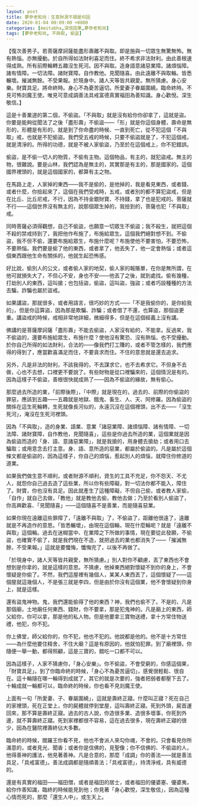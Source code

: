 ```yaml
---
layout: post
title: 夢參老和尚：生意財源不順是何因
date: 2020-01-04 00:09:00 +0800
categories: [Amitabha,深信因果,夢參老和尚]
tags: [夢參老和尚, 不與取, 偷盜]
---
```


【復次善男子。若菩薩摩訶薩能盡形壽離不與取。即是施與一切眾生無驚無怖。無有熱惱。亦無擾動。於自所得如法財利喜足而住。終不希求非法財利。由此善根速得成熟。所有前際輪轉五趣沒生死河。因不與取。造身語意諸惡業障。諸煩惱障。諸有情障。一切法障。諸財寶障。自作教他。見聞隨喜。由此遠離不與取輪。皆悉輾壞。摧滅無餘。不受果報。於現身中。諸人天等皆共親愛。無所猜慮。身心安樂。財寶具足。將命終時。身心不為憂苦逼切。所愛妻子眷屬圍繞。臨命終時。不見可怖剡魔王使。唯見可意成調善法具戒富德真實福田為善知識。身心歡悅。深生敬信。】

這是十善業道的第二個，不偷盜。「不與取」就是沒有給你你卻拿了，這就是盜。你要是能夠從聞法了之後「盡形壽」不偷盜——「形」就是你這個身體，壽命是無形的，形體是有形的，就是到了你命盡的時候、一直到死亡，從不犯這個「不與取」戒，也就是不犯偷盜。我們受五戒的時候，只要不偷盜就是了，不犯這個戒，就是清淨的。所得的功德，就是不被人家偷盜，乃至於在這個戒上，你不犯錯誤。

偷盜，是不偷一切人的物質，不偷有主物。這個物品，有主的，就犯盜戒。無主的物，很難說。要是山林，我們認為是無主的，其實那是有主的，那是國家的。這個國界裡頭的，就是這個國家的，都算有主之物。

在馬路上走，人家掉的東西——我不是偷的，是他掉的，我是看見東西，或者錢、或者什麼，你撿起來了，這個在我們受戒時，五戒，或者別的都不算犯盜戒，但是在比丘、比丘尼戒，不行，因為不持金銀財寶、不持錢，拿了也是犯戒的。菩薩就不行——這個世界沒有無主的，說那個眾生掉的，我撿到的，菩薩也犯「不與取」戒。

同時菩薩必須得觀想，自己不偷盜，也願意一切眾生不偷盜；我不殺生，就把這個不殺的禁戒持到了，我把他作布施了，布施給眾生。這個我們絕對想不到。不偷盜，我不但不偷，還要布施給眾生，布施什麼呢？布施使他不要害怕，不要恐怖，不要熱惱。我們要是偷了他的東西，或者拿了，他丟失了，他一定會熱惱；或者這個東西跟他生命有關係的，他就生起恐怖感。

好比說，偷別人的公文，或者偷人家的地契，偷人家的報賬單，在你是無所謂，在他可就損失大了，不但心不安，身也不安——他丟了之後，就到處找。偷有幾種，打劫別人的東西，這叫搶；也包括盜，偷盜，這叫盜，強盜；或者巧設種種的方法去騙，詐騙也屬於盜戒。

如果講盜，那就很多，或者用語言，很巧妙的方式——「不是我偷你的，是你給我的」，但是你這算盜，因為那是欺騙、詐騙；或者借了不還，也算盜，那個盜更重。講盜戒的時候，戒相非常地詳細，微細得多，但是在這個經義上沒有講。

佛講的是菩薩摩訶薩「盡形壽」不能去偷盜，人家沒有給的，不能拿。反過來，我不偷盜的，還要布施給眾生，布施什麼？使他沒有驚恐、沒有熱惱，也不受擾動。於你自己所得的如法財利，合法的——像我們打工賺的，或者不管怎樣的，我們應得的得到了，應當歡喜滿足而住，不要貪求而住。不住的意思就是還去追求。

另外，凡是非法的財利，不該我得的，不去謀求它，也不去希求它。不但身不去做，心也不去想，口裡更不要說了。有些財物是從口裡騙來的，這個情況是有的。因為這樣子不偷盜，善根很快就成熟了——因為不偷盜的緣故，無有偷心。

那麼過去所造的業，「前際後際」，「中際」就是現在的，過去的、前際的你偷盜的罪惡，應該到五趣——五趣就是地獄、餓鬼、畜生、人、天、阿修羅。因為偷盜的關係在這生死輪轉，生死就像長河似的，永遠沉沒在這個裡頭，出不去——「沒生死河」，淹沒在生死河裡頭。

因為「不與取」，造的身業、語業、意業「諸惡業障、諸煩惱障、諸有情障、一切法障、諸財寶障，自作教他，見聞隨喜」，這些是你過去所造的業，這個業就是因為偷盜而造的「身、語、意諸惡業障」，就是我搶的，用身體去搶劫；或者用口去騙取；或用意念去打主意。身、語、意所造的惡業，都屬於偷盜的。凡是屬於這個條文都是偷盜的，因為這樣子，你自己的煩惱，惹起別人的煩惱，就障住你修道的道業。

如果我們做生意不順利，或者財源不順利，資生的工具不充足，你不怨天、不尤人，就怨你自己過去造了這些業，所以你有些障礙，對一切法你都不能入，障住了。財寶，你也沒有具足。因此就產生了這種障礙，不但自己偷，或者教人家偷，「自作」就自己去做，「教他」就是教他去偷，教他去做；乃至於看別人偷盜了，你高興歡喜、「見聞隨喜」——這個隨喜不是善業，而是隨喜惡業。

如果你現在遠離這些罪障了，「遠離不與取」了，不偷盜了，距離他很遠了，遠離就是不再造作的意思。「皆悉輾壞」，由現在這個輪，現在什麼輪呢？就是「遠離不與取」這個輪。過去在迷糊當中、在業障之下所做的事情，現在要從此發願，不偷盜，也確實不偷了，就是我們現在不造，就把過去的業也都消失了——「摧滅無餘，不受果報。」這就是要懺悔，懺悔完了，以後不再做了。

「於現身中，諸人天等皆共親愛，無所猜慮。」別人對你不顧慮，丟了東西也不會想到是你拿的，就是這樣的意思。不猜慮，他掉東西絕對懷疑不到你的身上，不會懷疑是你偷了。不然，我們這屋裡有幾個人，某某人東西丟了，這個懷疑了——這個屋就這幾個人，不是張三就是李四，但是由於你沒有這個業，他不會懷疑到你身上，就是這樣。

還有盜鬼神物。鬼，我們還能偷得了他的東西？神，我們也偷不了。不是的，凡是那個廟，土地廟任何東西、錢財，你不要拿，那是犯鬼神的。凡是廟上的東西，師父給你，你可以拿，那是他的私人物。但是他要拿三寶物送禮，拿十方常住物送禮，他犯，你不犯。

你上佛堂，師父給你的，你不犯，他也不犯的。他說都是他的。他不是十方常住——為什麼他要住精舍，不住大廟？這是有原因的，他就怕犯罪。到了廟裡頭，你隨便一舉一動，都得照顧，這是三寶的，錯吃一口都不可以。

因為這樣子，人家不猜慮你，「身心安樂」。你不偷盜，不會受窮的，你感這個果，「財寶具足」。到了你臨命終的時候，「身心不為憂苦逼切」，感覺很輕鬆、很自在。這十輪隨在哪一輪得到成就了，其它的就是次要的，強者把弱者都壓下去了。十輪成就一輪都可以，臨命終的時候，你也看不見剡魔王使。

上面有一句「所愛妻、子、眷屬圍繞」，這就是壽終正寢。什麼叫正寢？死在自己的家裡頭，死在正堂上，你的屍體就停到堂屋，這叫壽終正寢。死到外頭，屍首運回來，那不算是壽終正寢。過去的古人說，你造很多業、造很多壞事，你死到外邊，就不算壽終正寢。死到家裡都很不容易，這在過去很多，現在壽終正寢的很少，因為在醫院裡壽終佔大多數。

臨命終的時候，閻羅王你看不見，他也不會派人來勾你魂，不會的。只會看見你所滿意的，或者見光、聞香；或者你是信佛的，見聖像；你不信佛的、不偷盜的人，他得善神的護法，他見著善神。凡是合意的，那麼「成調」你的善法——就是善法具足，「具戒富德」。善法成調都是隨順善法；「具戒富德」，持清淨戒，具有威德的。

還是有真實的福田——福田僧，或者是福田的居士，或者福田的優婆塞、優婆夷，給你作善知識，臨終的時候能見到他；你見著「身心歡悅，深生敬信」，因為這種心情而死的，那麼「還生人中」，或生天上。
